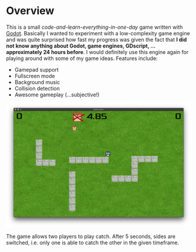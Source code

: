 # Overview

This is a small *code-and-learn-everything-in-one-day* game written with [Godot](https://godotengine.org/). Basically I wanted to experiment with
a low-complexity game engine and was quite surprised how fast my progress was given the fact that **I did not know anything about Godot, game engines, GDscript, ... approximately 24 hours before**. I would definitely use this engine again for playing around with some of my game ideas. Features include:

- Gamepad support
- Fullscreen mode
- Background music
- Collision detection
- Awesome gameplay (...subjective!)

![Screenshot](view.png)

The game allows two players to play catch. After 5 seconds, sides are switched, i.e. only one is able to catch the other in the given timeframe. 
